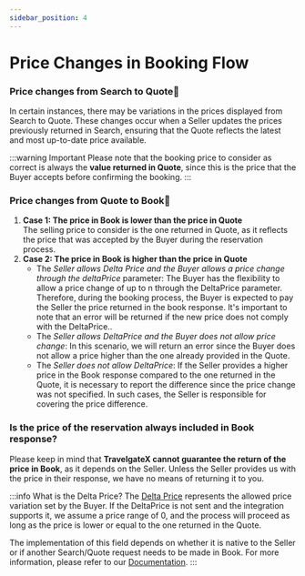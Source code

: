 ```yaml
---
sidebar_position: 4
---
```


# Price Changes in Booking Flow

### Price changes from Search to Quote🔎
In certain instances, there may be variations in the prices displayed from Search to Quote. These changes occur when a Seller updates the prices previously returned in Search, ensuring that the Quote reflects the latest and most up-to-date price available.

:::warning Important
Please note that the booking price to consider as correct is always the **value returned in Quote**, since this is the price that the Buyer accepts before confirming the booking.
:::

### Price changes from Quote to Book🔎
1. **Case 1: The price in Book is lower than the price in Quote**  
The selling price to consider is the one returned in Quote, as it reflects the price that was accepted by the Buyer during the reservation process.
1. **Case 2: The price in Book is higher than the price in Quote**  
    - The *Seller allows Delta Price and the Buyer allows a price change through the deltaPrice* parameter: The Buyer has the flexibility to allow a price change of up to n through the DeltaPrice parameter. Therefore, during the booking process, the Buyer is expected to pay the Seller the price returned in the book response. It's important to note that an error will be returned if the new price does not comply with the DeltaPrice..
    - The *Seller allows DeltaPrice and the Buyer does not allow price change*: In this scenario, we will return an error since the Buyer does not allow a price higher than the one already provided in the Quote.
    - The *Seller does not allow DeltaPrice*: If the Seller provides a higher price in the Book response compared to the one returned in the Quote, it is necessary to report the difference since the price change was not specified. In such cases, the Seller is responsible for covering the price difference.

### Is the price of the reservation always included in Book response?
Please keep in mind that **TravelgateX cannot guarantee the return of the price in Book**, as it depends on the Seller. Unless the Seller provides us with the price in their response, we have no means of returning it to you.

 
:::info What is the Delta Price?
The [Delta Price](/docs/apis/for-buyers/hotel-x-pull-buyers-api/booking-flow/book) represents the allowed price variation set by the Buyer. If the DeltaPrice is not sent and the integration supports it, we assume a price range of 0, and the process will proceed as long as the price is lower or equal to the one returned in the Quote.

The implementation of this field depends on whether it is native to the Seller or if another Search/Quote request needs to be made in Book. For more information, please refer to our [Documentation](/docs/apis/for-buyers/hotel-x-pull-buyers-api/booking-flow/book).
:::

